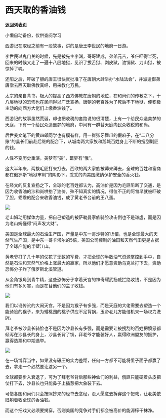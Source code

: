# 西天取的香油钱

[**返回列表页**](/gzh/政事堂2019)

小懒自动备份，仅供查阅学习

西游记在取经之前有一段故事，讲的是唐王李世民的地府一日游。  

李世民过鬼门关的时候，先是被先主李渊，哥哥建成，弟弟元吉，爷仨吓得半死，回来的时候又走了一遍十八层地狱，见识了拔舌狱、剥皮狱，油锅狱、刀山狱，被惊掉了魂。

还阳之后，吓破了胆的唐王很快就批准了在唐朝大肆举办“水陆法会”，并派遣御弟唐僧去西天取佛教真经，用来教化万民。

太宗的亲自背书，极大的提高了西方佛教在唐朝的地位，在和尚们的传教之下，十八层地狱的恐怖也在民间得以广泛宣扬，唐朝的老百姓为了死后不下地狱，便积极主动的向西方大佬们上缴香油钱了。

西游记的故事虽然荒诞，却也把收税的套路说的很清楚，上有一个给民众造美梦的天庭，下有一个给民众造噩梦的地府，中间有一群替天庭向民众收税的和尚。

后世姜文笔下的黄四郎同学也有模有样，用一群张牙舞爪的假麻子，在“二八分账”的县长们前赴后继的配合下，从城南两大家族和鹅城百姓身上不断的搜刮剿匪的钱。

人性不变历史重演，美梦有“美”，噩梦有“俄”。

这大半年来，两拨毛匪打来打去，西欧的两大家族被薅来薅去，全球的百姓和富商都在俄罗斯“地狱审判”的阴影下，乖乖的向美国缴纳保护安全的香火钱。

在经文的反复宣扬之下，全球的老百姓都认为，高油价是因为毛匪阻断了交通，是因为收香油的沙和尚哄抬了油价，殊不知真实的情况，得位不正的阿訇早就被吓破了胆，乖乖的配合来收香油钱，成了黄老爷台前的王八蛋。

![](https://mmbiz.qpic.cn/mmbiz_jpg/rxhS23yu8cNTdIgCupNdBX3hnD15Ifm8IzEvEBoMseXRElV8kSdFQuE4AlibdgaZicQ7oNBKQbRG7QCTLu7tSt0g/640?wx_fmt=jpeg)

老山姆动用媒体力量，把自己塑造的被萨勒曼家族骑脸攻击倒也不是谦虚，而是因为老山姆懂得“闷声发大财”。

美国是全球最大的石油生产国，产量是中东一哥沙特的1.5倍，也是全球最大的天然气生产国，是中东一哥卡塔尔的5倍，美国公司控制的油田和天然气田更是占据了全球产能的半壁江山。

黄老爷打了几十年的仗花了无数的军费，才把全球的半数油气资源掌控到手中，自然是石油和天然气价格上涨最大的赢家，所以他们才愿意资助乌克兰打下去，资助恐怖分子炸了俄罗斯北溪管道。

从金角银角到青牛精，这些恐怖分子拿着天宫的神奇耀武扬威拦路收钱，不是因为他们有多厉害，而是在替他们的主子收钱。

![](https://mmbiz.qpic.cn/mmbiz_jpg/rxhS23yu8cNTdIgCupNdBX3hnD15Ifm8aMPX8mdW4xQNdX4fiaDEnAHZBkFlat2YLhlSddyn0uVAKQlbKzP6skA/640?wx_fmt=jpeg)

我们以讹传讹的大闹天宫，不是因为猴子有多强，而是天庭的大佬需要去塑造一个能骑脸的猴子，来为蟠桃园的桃子供应不足背锅，玉帝老儿方能借机来一场权力洗牌。

拜老爷被沙县长骑脸也不是因为沙县长有多强，而是需要让被搜刮的百姓把愤怒都倾泻在沙县长的身上，沙县长背了锅，拜老爷才能装好人，赢得欧洲盟友的拥护，赢得选票和中期选举。

![](https://mmbiz.qpic.cn/mmbiz_jpg/rxhS23yu8cNTdIgCupNdBX3hnD15Ifm8lcts4dppnpHtqduSEDRZjCqXzrMU2VLuZicttf1vaswZLnNyl8FXldg/640?wx_fmt=jpeg)

在一场博弈当中，如果没有碾压的实力差距，任何一方都不可能将里子面子都赢了去，拿走一个必然要让渡另一个。  

全球都要步入衰退了，可为了拜老爷背后那些神仙们的利益，俄匪只能硬着头皮把仗打下去，沙县长也只能鼻子上插葱把大象装下去。  

可惜各国和尚们只会按照抄来的经书去念经，没人愿意去拆穿这个把戏，让老美依旧躺着收全球的香油钱。

而这个把戏又必须要揭穿，否则美国的竞争对手们都会被高价的能源榨干抹净。

